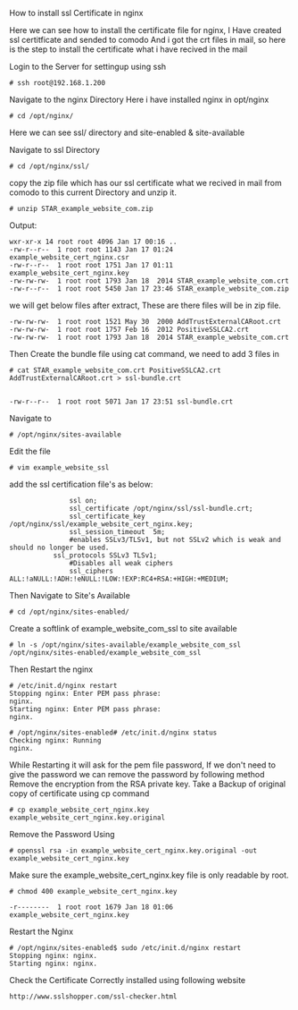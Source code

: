 How to install ssl Certificate in nginx

Here we can see how to install the certificate file for nginx, I Have created ssl certitficate and sended to comodo
And i got the crt files in mail, so here is the step to install the certificate what i have recived in the mail

Login to the Server for settingup using ssh

```
# ssh root@192.168.1.200

```

Navigate to the nginx Directory 
Here i have installed nginx in opt/nginx

```
# cd /opt/nginx/

```
Here we can see ssl/ directory and site-enabled & site-available 

Navigate to ssl Directory

```
# cd /opt/nginx/ssl/

```
copy the zip file which has our ssl certificate what we recived in mail from comodo to this current Directory
and unzip it.

```
# unzip STAR_example_website_com.zip
```

Output:

```
wxr-xr-x 14 root root 4096 Jan 17 00:16 ..
-rw-r--r--  1 root root 1143 Jan 17 01:24 example_website_cert_nginx.csr
-rw-r--r--  1 root root 1751 Jan 17 01:11 example_website_cert_nginx.key
-rw-rw-rw-  1 root root 1793 Jan 18  2014 STAR_example_website_com.crt
-rw-r--r--  1 root root 5450 Jan 17 23:46 STAR_example_website_com.zip
```

we will get below files after extract, These are there files will be in zip file.

```
-rw-rw-rw-  1 root root 1521 May 30  2000 AddTrustExternalCARoot.crt
-rw-rw-rw-  1 root root 1757 Feb 16  2012 PositiveSSLCA2.crt
-rw-rw-rw-  1 root root 1793 Jan 18  2014 STAR_example_website_com.crt
```

Then Create the bundle file using cat command, we need to add 3 files in 

```
# cat STAR_example_website_com.crt PositiveSSLCA2.crt AddTrustExternalCARoot.crt > ssl-bundle.crt


-rw-r--r--  1 root root 5071 Jan 17 23:51 ssl-bundle.crt

```
Navigate to 

```
# /opt/nginx/sites-available
```
Edit the file

```
# vim example_website_ssl
```

add the ssl certification file's as below:

```
               ssl on;
               ssl_certificate /opt/nginx/ssl/ssl-bundle.crt;
               ssl_certificate_key /opt/nginx/ssl/example_website_cert_nginx.key;
               ssl_session_timeout  5m;
               #enables SSLv3/TLSv1, but not SSLv2 which is weak and should no longer be used.
	       ssl_protocols SSLv3 TLSv1;
               #Disables all weak ciphers
               ssl_ciphers ALL:!aNULL:!ADH:!eNULL:!LOW:!EXP:RC4+RSA:+HIGH:+MEDIUM;
```

Then Navigate to Site's Available

```
# cd /opt/nginx/sites-enabled/

```
Create a softlink of example_website_com_ssl to site available

```
# ln -s /opt/nginx/sites-available/example_website_com_ssl /opt/nginx/sites-enabled/example_website_com_ssl
```

Then Restart the nginx 

```
# /etc/init.d/nginx restart
Stopping nginx: Enter PEM pass phrase:
nginx.
Starting nginx: Enter PEM pass phrase:
nginx.

# /opt/nginx/sites-enabled# /etc/init.d/nginx status
Checking nginx: Running
nginx.
```

While Restarting it will ask for the pem file password, If we don't need to give the password we can remove the password by following method 
Remove the encryption from the RSA private key.
Take a Backup of original copy of certificate using cp command

```
# cp example_website_cert_nginx.key example_website_cert_nginx.key.original
```

Remove the Password Using 

```
# openssl rsa -in example_website_cert_nginx.key.original -out example_website_cert_nginx.key
```

Make sure the example_website_cert_nginx.key file is only readable by root.

```
# chmod 400 example_website_cert_nginx.key

-r--------  1 root root 1679 Jan 18 01:06 example_website_cert_nginx.key
```
Restart the Nginx 

```
# /opt/nginx/sites-enabled$ sudo /etc/init.d/nginx restart
Stopping nginx: nginx.
Starting nginx: nginx.
```

Check the Certificate Correctly installed using following website 

```
http://www.sslshopper.com/ssl-checker.html

```